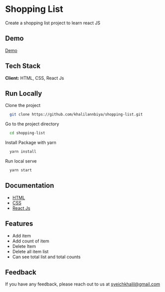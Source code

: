 # Shopping List

Create a shopping list project to learn react JS
## Demo

[Demo](https://khalilannbiya.github.io/shopping-list/)


## Tech Stack

**Client:** HTML, CSS, React Js



## Run Locally

Clone the project

```bash
  git clone https://github.com/khalilannbiya/shopping-list.git
```

Go to the project directory

```bash
  cd shopping-list
```

Install Package with yarn

```bash
  yarn install
```

Run local serve

```bash
  yarn start
```
## Documentation

- [HTML](https://developer.mozilla.org/en-US/docs/Web/HTML)
- [CSS](https://developer.mozilla.org/en-US/docs/Web/CSS)
- [React Js](https://reactjs.org/)


## Features

- Add item 
- Add count of item
- Delete Item
- Delete all item list
- Can see total list and total counts


## Feedback

If you have any feedback, please reach out to us at syeichkhalil@gmail.com
